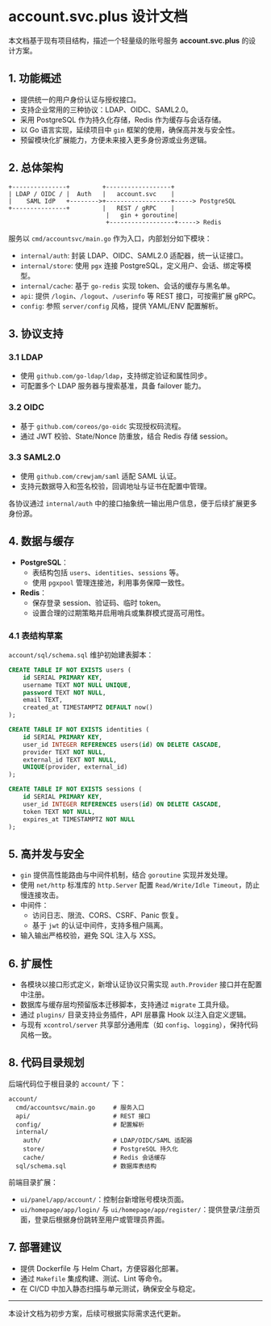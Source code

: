 # account.svc.plus 设计文档

本文档基于现有项目结构，描述一个轻量级的账号服务 **account.svc.plus** 的设计方案。

## 1. 功能概述

- 提供统一的用户身份认证与授权接口。
- 支持企业常用的三种协议：LDAP、OIDC、SAML2.0。
- 采用 PostgreSQL 作为持久化存储，Redis 作为缓存与会话存储。
- 以 Go 语言实现，延续项目中 `gin` 框架的使用，确保高并发与安全性。
- 预留模块化扩展能力，方便未来接入更多身份源或业务逻辑。

## 2. 总体架构

```
+---------------+         +------------------+
| LDAP / OIDC / |  Auth   |   account.svc    |
|    SAML IdP   +-------->+------------------+-----> PostgreSQL
+---------------+         |   REST / gRPC    |
                           |   gin + goroutine|
                           +------------------+-----> Redis
```

服务以 `cmd/accountsvc/main.go` 作为入口，内部划分如下模块：

- `internal/auth`: 封装 LDAP、OIDC、SAML2.0 适配器，统一认证接口。
- `internal/store`: 使用 `pgx` 连接 PostgreSQL，定义用户、会话、绑定等模型。
- `internal/cache`: 基于 `go-redis` 实现 token、会话的缓存与黑名单。
- `api`: 提供 `/login`、`/logout`、`/userinfo` 等 REST 接口，可按需扩展 gRPC。
- `config`: 参照 `server/config` 风格，提供 YAML/ENV 配置解析。

## 3. 协议支持

### 3.1 LDAP
- 使用 `github.com/go-ldap/ldap`，支持绑定验证和属性同步。
- 可配置多个 LDAP 服务器与搜索基准，具备 failover 能力。

### 3.2 OIDC
- 基于 `github.com/coreos/go-oidc` 实现授权码流程。
- 通过 JWT 校验、State/Nonce 防重放，结合 Redis 存储 session。

### 3.3 SAML2.0
- 使用 `github.com/crewjam/saml` 适配 SAML 认证。
- 支持元数据导入和签名校验，回调地址与证书在配置中管理。

各协议通过 `internal/auth` 中的接口抽象统一输出用户信息，便于后续扩展更多身份源。

## 4. 数据与缓存

- **PostgreSQL**：
  - 表结构包括 `users`、`identities`、`sessions` 等。
  - 使用 `pgxpool` 管理连接池，利用事务保障一致性。
- **Redis**：
  - 保存登录 session、验证码、临时 token。
  - 设置合理的过期策略并启用哨兵或集群模式提高可用性。

### 4.1 表结构草案

`account/sql/schema.sql` 维护初始建表脚本：

```sql
CREATE TABLE IF NOT EXISTS users (
    id SERIAL PRIMARY KEY,
    username TEXT NOT NULL UNIQUE,
    password TEXT NOT NULL,
    email TEXT,
    created_at TIMESTAMPTZ DEFAULT now()
);

CREATE TABLE IF NOT EXISTS identities (
    id SERIAL PRIMARY KEY,
    user_id INTEGER REFERENCES users(id) ON DELETE CASCADE,
    provider TEXT NOT NULL,
    external_id TEXT NOT NULL,
    UNIQUE(provider, external_id)
);

CREATE TABLE IF NOT EXISTS sessions (
    id SERIAL PRIMARY KEY,
    user_id INTEGER REFERENCES users(id) ON DELETE CASCADE,
    token TEXT NOT NULL,
    expires_at TIMESTAMPTZ NOT NULL
);
```

## 5. 高并发与安全

- `gin` 提供高性能路由与中间件机制，结合 `goroutine` 实现并发处理。
- 使用 `net/http` 标准库的 `http.Server` 配置 `Read/Write/Idle Timeout`，防止慢连接攻击。
- 中间件：
  - 访问日志、限流、CORS、CSRF、Panic 恢复。
  - 基于 `jwt` 的认证中间件，支持多租户隔离。
- 输入输出严格校验，避免 SQL 注入与 XSS。

## 6. 扩展性

- 各模块以接口形式定义，新增认证协议只需实现 `auth.Provider` 接口并在配置中注册。
- 数据库与缓存层均预留版本迁移脚本，支持通过 `migrate` 工具升级。
- 通过 `plugins/` 目录支持业务插件，API 层暴露 Hook 以注入自定义逻辑。
- 与现有 `xcontrol/server` 共享部分通用库（如 `config`、`logging`），保持代码风格一致。

## 8. 代码目录规划

后端代码位于根目录的 `account/` 下：

```
account/
  cmd/accountsvc/main.go     # 服务入口
  api/                       # REST 接口
  config/                    # 配置解析
  internal/
    auth/                    # LDAP/OIDC/SAML 适配器
    store/                   # PostgreSQL 持久化
    cache/                   # Redis 会话缓存
  sql/schema.sql             # 数据库表结构
```

前端目录扩展：

- `ui/panel/app/account/`：控制台新增账号模块页面。
- `ui/homepage/app/login/` 与 `ui/homepage/app/register/`：提供登录/注册页面，登录后根据身份跳转至用户或管理员界面。

## 7. 部署建议

- 提供 Dockerfile 与 Helm Chart，方便容器化部署。
- 通过 `Makefile` 集成构建、测试、Lint 等命令。
- 在 CI/CD 中加入静态扫描与单元测试，确保安全与稳定。

---
本设计文档为初步方案，后续可根据实际需求迭代更新。
